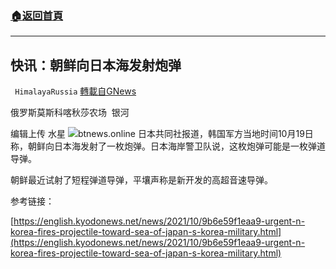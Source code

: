 ###  [:house:返回首頁](https://github.com/ourhimalayas/txt)
---


## 快讯：朝鲜向日本海发射炮弹
` HimalayaRussia` [轉載自GNews](https://gnews.org/zh-hans/1603188/)

俄罗斯莫斯科喀秋莎农场  银河

编辑上传 水星
![](https://assets.gnews.org/wp-content/uploads/2021/10/N-8.jpg)btnews.online
日本共同社报道，韩国军方当地时间10月19日称，朝鲜向日本海发射了一枚炮弹。日本海岸警卫队说，这枚炮弹可能是一枚弹道导弹。

朝鲜最近试射了短程弹道导弹，平壤声称是新开发的高超音速导弹。

参考链接：

[https://english.kyodonews.net/news/2021/10/9b6e59f1eaa9-urgent-n-korea-fires-projectile-toward-sea-of-japan-s-korea-military.html](https://english.kyodonews.net/news/2021/10/9b6e59f1eaa9-urgent-n-korea-fires-projectile-toward-sea-of-japan-s-korea-military.html)
